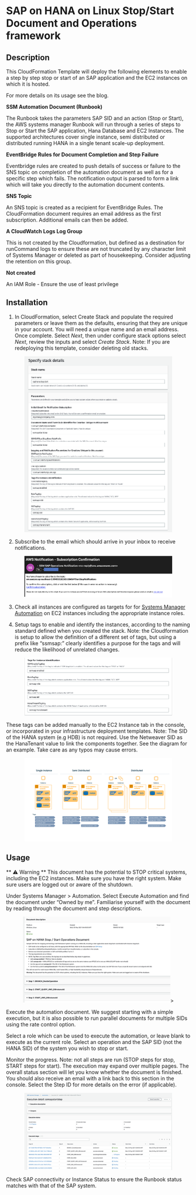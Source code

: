 # SAP on HANA on Linux Stop/Start Document and Operations framework

## Description

This CloudFormation Template will deploy the following elements to enable a step by step stop or start of an SAP application and the EC2 instances on which it is hosted.

For more details on its usage see the blog.

**SSM Automation Document (Runbook)**

  The Runbook takes the parameters SAP SID and an action (Stop or Start), the AWS systems manager Runbook will run through a series of steps to Stop or Start the SAP application, Hana Database and EC2 Instances. The supported architectures cover single instance, semi distributed or distributed running HANA in a single tenant scale-up deployment.

**EventBridge Rules for Document Completion and Step Failure**

Eventbridge rules are created to push details of success or failure to the SNS topic on completion of the automation document as well as for a specific step which fails. The notification output is parsed to form a link which will take you directly to the automation document contents.

**SNS Topic**

An SNS topic is created as a recipient for EventBridge Rules. The CloudFormation document requires an email address as the first subscription. Additional emails can then be added.

**A CloudWatch Logs Log Group**

This is not created by the Cloudformation, but defined as a destination for runCommand logs to ensure these are not truncated by any character limit of Systems Manager or deleted as part of housekeeping. Consider adjusting the retention on this group.

**Not created**

An IAM Role - Ensure the use of least privilege


## Installation


1. In CloudFormation, select Create Stack and populate the required parameters or leave them as the defaults, ensuring that they are unique in your account. You will need a unique name and an email address.
Once complete. Select _Next_, then under configure stack options select _Next_, review the inputs and select _Create Stack_.
Note: If you are redeploying this template, consider deleting old stacks.

<p align="center">
<img src="images/2021/06/image-specify-stack-details.png" alt="image_ssm_doc_descriptions" width=80% >
</p>

2. Subscribe to the email which should arrive in your inbox to receive notifications.

<p align="center">
<img src="/images/2021/06/image-email-subscription.png" alt="image_ssm_doc_descriptions" width=80% >
</p>


3. Check all instances are configured as targets for for [Systems Manager Automation](https://docs.aws.amazon.com/systems-manager/latest/userguide/systems-manager-setting-up.html) on EC2 instances including the appropriate instance roles.

4. Setup tags to enable and identify the instances, according to the naming standard defined when you created the stack. Note: the Cloudformation is setup to allow the definition of a different set of tags, but using a prefix like “ssmsap:” clearly identifies a purpose for the tags and will reduce the likelihood of unrelated changes.

<p align="center">
<img src="/images/2021/06/image-tags-from-cfn.png" alt="image_ssm_doc_descriptions" width=80% >
</p>

These tags can be added manually to the EC2 Instance tab in the console, or incorporated in your infrastructure deployment templates. Note: The SID of the HANA system (e.g HDB) is not required. Use the Netweaver SID as the HanaTenant value to link the components together. See the diagram for an example. Take care as any typos may cause errors.

<p align="center">
<img src="/images/2021/06/image-required-tags.png" alt="image_ssm_doc_descriptions" width=80% >
</p>


## Usage


** :warning: Warning ** This document has the potential to STOP critical systems, including the EC2 instances. Make sure you have the right system. Make sure users are logged out or aware of the shutdown.

Under Systems Manager > Automation. Select Execute Automation and find the document under “Owned by me”. Familiarise yourself with the document by reading through the document and step descriptions.

<p align="center">
<img src="images/2021/06/image-ssm-doc-descriptions.png" alt="image_ssm_doc_descriptions" width=80% >>
</p>

Execute the automation document. We suggest starting with a simple execution, but it is also possible to run parallel documents for multiple SIDs using the rate control option.

Select a role which can be used to execute the automation, or leave blank to execute as the current role. Select an operation and the SAP SID (not the HANA SID) of the system you wish to stop or start.


Monitor the progress. Note: not all steps are run (STOP steps for stop, START steps for start). The execution may expand over multiple pages. The overall status section will let you know whether the document is finished. You should also receive an email with a link back to this section in the console. Select the Step ID for more details on the error (if applicable).

<p align="center">
<img src="images/2021/06/image-step-progress.png" alt="image_step_progress" width=80% >
</p>



Check SAP connectivity or Instance Status to ensure the Runbook status matches with that of the SAP system.
